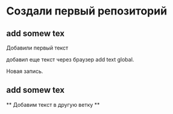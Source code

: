 # Создали первый репозиторий 

## add somew tex

Добавили первый текст 


добавил еще текст через браузер 
add text global.

Новая запись.

## add somew tex
** Добавим текст в другую ветку **